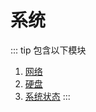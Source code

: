 # 系统
::: tip 包含以下模块
1. [网络](/linux/system/network.md)
2. [硬盘](/linux/system/disk.md)
3. [系统状态](/linux/system/status)
:::
